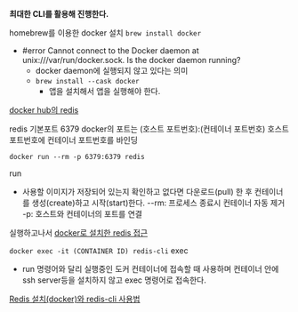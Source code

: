**최대한 CLI를 활용해 진행한다.**

homebrew를 이용한 docker 설치
`brew install docker`

- #error Cannot connect to the Docker daemon at unix:///var/run/docker.sock. Is the docker daemon running?
	- docker daemon에 실행되지 않고 있다는 의미
	- `brew install --cask docker`
		- 앱을 설치해서 앱을 실행해야 한다.

[docker hub의 redis](https://hub.docker.com/_/redis)

redis 기본포트 6379 
docker의 포트는 (호스트 포트번호):(컨테이너 포트번호) 호스트 포트번호에 컨테이너 포트번호를 바인딩

`docker run --rm -p 6379:6379 redis`

run
- 사용할 이미지가 저장되어 있는지 확인하고 없다면 다운로드(pull) 한 후 컨테이너를 생성(create)하고 시작(start)한다.
--rm: 프로세스 종료시 컨테이너 자동 제거
-p: 호스트와 컨테이너의 포트를 연결

실행하고나서
[docker로 설치한 redis 접근](https://velog.io/@titu/Redis-docker%EB%A1%9C-%EC%84%A4%EC%B9%98%ED%95%9C-redis-%EC%A0%91%EA%B7%BC)

`docker exec -it (CONTAINER ID) redis-cli`
exec
- run 명령어와 달리 실행중인 도커 컨테이너에 접속할 때 사용하며 컨테이너 안에 ssh server등을 설치하지 않고 exec 명령어로 접속한다.

[Redis 설치(docker)와 redis-cli 사용법](https://hirlawldo.tistory.com/186)